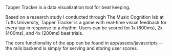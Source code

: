 Tapper Tracker is a data visualization tool for beat keeping.

Based on a research study I conducted through The Music Cognition lab at Tufts University, Tapper Tracker is a game with real-time visual feedback for every tap in response to a rhythm. Users can be scored for 1x (800ms), 2x (400ms), and 4x (200ms) beat trials.

The core functionality of the app can be found in app/assets/javascripts -- the rails backend is simply for serving and storing user scores.
